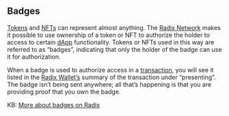 ## Badges

[Tokens](?glossaryAnchor=tokens) and [NFTs](?glossaryAnchor=nfts) can represent almost anything. The [Radix Network](?glossaryAnchor=radixnetwork) makes it possible to use ownership of a token or NFT to authorize the holder to access to certain [dApp](?glossaryAnchor=dapps) functionality. Tokens or NFTs used in this way are referred to as “badges”, indicating that only the holder of the badge can use it for authorization.

When a badge is used to authorize access in a [transaction](?glossaryAnchor=transactions), you will see it listed in the [Radix Wallet’s](?glossaryAnchor=radixwallet) summary of the transaction under “presenting”. The badge isn’t being sent anywhere; all that’s happening is that you are providing proof that you own the badge.

KB: [More about badges on Radix](https://learn.radixdlt.com/article/whats-a-badge)
